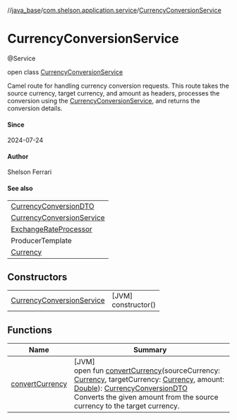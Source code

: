 //[java_base](../../../index.md)/[com.shelson.application.service](../index.md)/[CurrencyConversionService](index.md)

# CurrencyConversionService

@Service

open class [CurrencyConversionService](index.md)

Camel route for handling currency conversion requests. This route takes the source currency, target currency, and amount as headers, processes the conversion using the [CurrencyConversionService](index.md), and returns the conversion details.

#### Since

2024-07-24

#### Author

Shelson Ferrari

#### See also

| |
|---|
| [CurrencyConversionDTO](../../com.shelson.application.dto/-currency-conversion-d-t-o/index.md) |
| [CurrencyConversionService](index.md) |
| [ExchangeRateProcessor](../../com.shelson.application.processors/-exchange-rate-processor/index.md) |
| ProducerTemplate |
| [Currency](../../com.shelson.domain.model/-currency/index.md) |

## Constructors

| | |
|---|---|
| [CurrencyConversionService](-currency-conversion-service.md) | [JVM]<br>constructor() |

## Functions

| Name | Summary |
|---|---|
| [convertCurrency](convert-currency.md) | [JVM]<br>open fun [convertCurrency](convert-currency.md)(sourceCurrency: [Currency](../../com.shelson.domain.model/-currency/index.md), targetCurrency: [Currency](../../com.shelson.domain.model/-currency/index.md), amount: [Double](https://kotlinlang.org/api/latest/jvm/stdlib/kotlin/-double/index.html)): [CurrencyConversionDTO](../../com.shelson.application.dto/-currency-conversion-d-t-o/index.md)<br>Converts the given amount from the source currency to the target currency. |
